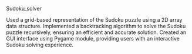 Sudoku_solver

Used a grid-based representation of the Sudoku puzzle using a 2D array data structure.
Implemented a backtracking algorithm to solve the Sudoku puzzle recursively, ensuring an efficient and accurate solution.
Created an GUI interface using Pygame module, providing users with an interactive Sudoku solving experience.
